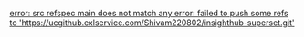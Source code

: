 [error: src refspec main does not match any
error: failed to push some refs to 'https://ucgithub.exlservice.com/Shivam220802/insighthub-superset.git'
](https://github.com/shivamAgarwal1771/docs/branches)
